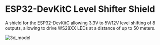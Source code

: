 #  ESP32-DevKitC Level Shifter Shield

A shield for the ESP32-DevKitC allowing 3.3V to 5V/12V level shifting of 8 outputs, allowing to drive WS28XX LEDs at a distance of up to 50 meters.

![3d_model](https://github.com/niliha/ravelights-hardware/assets/75397148/7afc0b9b-f299-4a6a-95a7-da19eda764ef)

